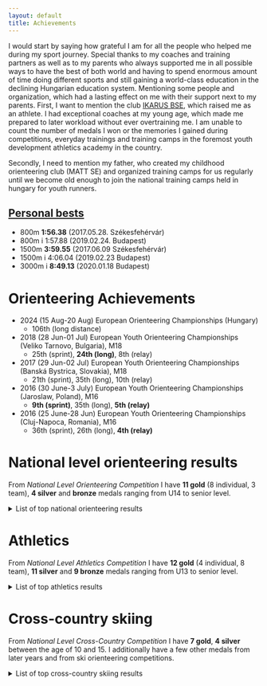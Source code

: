 ```yaml
---
layout: default
title: Achievements
---
```

 
I would start by saying how grateful I am for all the people who helped me during my sport journey. Special thanks to my coaches and training partners as well as to my parents who always supported me in all possible ways to have the best of both world and having to spend enormous amount of time doing different sports and still gaining a world-class education in the declining Hungarian education system. Mentioning some people and organization, which had a lasting effect on me with their support next to my parents. First, I want to mention the club [IKARUS BSE](https://www.ikarusatletika.hu/), which raised me as an athlete. I had exceptional coaches at my young age, which made me prepared to later workload without ever overtraining me. I am unable to count the number of medals I won or the memories I gained during competitions, everyday trainings and training camps in the foremost youth development athletics academy in the country.

Secondly, I need to mention my father, who created my childhood orienteering club (MATT SE) and organized training camps for us regularly until we become old enough to join the national training camps held in hungary for youth runners.

## [Personal bests](https://worldathletics.org/athletes/hungary/csongor-horvath-14568646)
- 800m **1:56.38** (2017.05.28. Székesfehérvár)
- 800m i 1:57.88 (2019.02.24. Budapest) 
- 1500m **3:59.55** (2017.06.09 Székesfehérvár)
- 1500m i 4:06.04 (2019.02.23 Budapest)
- 3000m i **8:49.13** (2020.01.18 Budapest)

# Orienteering Achievements

- 2024 (15 Aug-20 Aug) European Orienteering Championships (Hungary)
    - 106th (long distance)
- 2018 (28 Jun-01 Jul) European Youth Orienteering Championships (Veliko Tarnovo, Bulgaria), M18 
    - 25th (sprint), **24th (long)**, 8th (relay)
- 2017 (29 Jun-02 Jul) European Youth Orienteering Championships (Banská Bystrica, Slovakia), M18
    - 21th (sprint), 35th (long), 10th (relay)
- 2016 (30 June-3 July) European Youth Orienteering Championships (Jaroslaw, Poland), M16
    - **9th (sprint)**, 35th (long), **5th (relay)**
- 2016 (25 June-28 Jun) European Youth Orienteering Championships (Cluj-Napoca, Romania), M16
    - 36th (sprint), 26th (long), **4th (relay)**

# National level orienteering results

From *National Level Orienteering Competition* I have **11 gold** (8 individual, 3 team), **4 silver** and **bronze** medals ranging from U14 to senior level.

<details class="collapsible">
  <summary>List of top national orienteering results</summary>

<table>
  <tr>
    <th>Year</th>
    <th>Event(s)</th>
    <th>Category</th>
    <th>Sprint</th>
    <th>Long</th>
    <th>Middle</th>
    <th>Relay</th>
    <th>Other</th>
  </tr>
  <tr>
    <td>2013</td>
    <td>National Student Championship, FIII</td>
    <td>FIII</td>
    <td>2nd</td>
    <td>1st</td>
    <td>-</td>
    <td>3rd</td>
    <td>-</td>
  </tr>
  <tr>
    <td>2013</td>
    <td>National Champs, F14</td>
    <td>F14</td>
    <td>3rd</td>
    <td>4th</td>
    <td>7th</td>
    <td>-</td>
    <td>1st in my leg in all team champs</td>
  </tr>
  <tr>
    <td>2014</td>
    <td>National Student Championship, FIV</td>
    <td>FIV</td>
    <td>1st</td>
    <td>1st</td>
    <td>-</td>
    <td>1st</td>
    <td>-</td>
  </tr>
  <tr>
    <td>2014</td>
    <td>National Champs, F14</td>
    <td>F14</td>
    <td>-</td>
    <td>1st</td>
    <td>-</td>
    <td>-</td>
    <td>-</td>
  </tr>
  <tr>
    <td>2015</td>
    <td>National Champs, F16</td>
    <td>F16</td>
    <td>-</td>
    <td>2nd</td>
    <td>11th</td>
    <td>-</td>
    <td>-</td>
  </tr>
  <tr>
    <td>2016</td>
    <td>National Student Championship, FV</td>
    <td>FV</td>
    <td>-</td>
    <td>1st</td>
    <td>-</td>
    <td>-</td>
    <td>-</td>
  </tr>
  <tr>
    <td>2016</td>
    <td>National Champs, F16</td>
    <td>F16</td>
    <td>1st</td>
    <td>7th</td>
    <td>1st</td>
    <td>-</td>
    <td>1st (night F18)</td>
  </tr>
  <tr>
    <td>2017</td>
    <td>National Champs, F18</td>
    <td>F18</td>
    <td>-</td>
    <td>-</td>
    <td>-</td>
    <td>-</td>
    <td>3rd (ultra long)</td>
  </tr>
  <tr>
    <td>2018</td>
    <td>National Champs, F18</td>
    <td>F18</td>
    <td>5th</td>
    <td>3rd</td>
    <td>2nd</td>
    <td>-</td>
    <td>-</td>
  </tr>
  <tr>
    <td>2019</td>
    <td>National Champs, F20</td>
    <td>F20</td>
    <td>-</td>
    <td>6th</td>
    <td>3rd</td>
    <td>1st</td>
    <td>1st (control collecting), 3rd (night)</td>
  </tr>
  <tr>
    <td>2020</td>
    <td>University Champs (ELTE)</td>
    <td>-</td>
    <td>-</td>
    <td>7th</td>
    <td>-</td>
    <td>2nd (team)</td>
    <td>-</td>
  </tr>
  <tr>
    <td>2020</td>
    <td>National Champs, F20</td>
    <td>F20</td>
    <td>-</td>
    <td>3rd</td>
    <td>5th</td>
    <td>-</td>
    <td>3rd (night), 3rd (team champs)</td>
  </tr>
  <tr>
    <td>2021</td>
    <td>National Champs, F21</td>
    <td>F21</td>
    <td>7th</td>
    <td>9th</td>
    <td>12th</td>
    <td>5th (sprint)</td>
    <td>4th (control collecting)</td>
  </tr>
  <tr>
    <td>2022</td>
    <td>National Champs, F21</td>
    <td>F21</td>
    <td>-</td>
    <td>-</td>
    <td>10th</td>
    <td>-</td>
    <td>-</td>
  </tr>
  <tr>
    <td>2023</td>
    <td>National Champs, F21</td>
    <td>F21</td>
    <td>-</td>
    <td>8th</td>
    <td>7th</td>
    <td>4th</td>
    <td>-</td>
  </tr>
</table>

This is not a full list of national level results and errors and typos may occur.

Until the season of 2018 I was running for the since not existing orienteering club of MATT SE, since than in Hungary I am competing for TIPO TKE. 
</details>


# Athletics

From *National Level Athletics Competition* I have **12 gold** (4 individual, 8 team), **11 silver** and **9 bronze** medals ranging from U13 to senior level.

<details class="collapsible">
  <summary>List of top athletics results</summary>

<table>
  <tr>
    <th>Year</th>
    <th>Competition</th>
    <th>Age Group</th>
    <th>Discipline</th>
    <th>Place</th>
  </tr>
  <tr>
    <td>2013</td>
    <td>Hungarian Indoor Athletics Championships</td>
    <td>U14</td>
    <td>1000m</td>
    <td>1st place</td>
  </tr>
  <tr>
    <td>2013</td>
    <td>Hungarian Relays Championships, Budapest</td>
    <td>U14</td>
    <td>4x100m</td>
    <td>1st place</td>
  </tr>
  <tr>
    <td>2013</td>
    <td>Hungarian Relays Championships, Budapest</td>
    <td>U14</td>
    <td>4x600m</td>
    <td>1st place</td>
  </tr>
  <tr>
    <td>2013</td>
    <td>Hungarian Cross Country Championships</td>
    <td>U13</td>
    <td>-</td>
    <td>2nd place</td>
  </tr>
  <tr>
    <td>2013</td>
    <td>Hungarian U14 Championships</td>
    <td>U14</td>
    <td>600m</td>
    <td>1st place</td>
  </tr>
  <tr>
    <td>2013</td>
    <td>Hungarian U14 Championships</td>
    <td>U14</td>
    <td>2000m</td>
    <td>2nd place</td>
  </tr>
  <tr>
    <td>2014</td>
    <td>Hungarian Indoor Youth and Junior Athletics Championships</td>
    <td>U16</td>
    <td>1500m</td>
    <td>3rd place</td>
  </tr>
  <tr>
    <td>2014</td>
    <td>Hungarian Indoor Youth and Junior Athletics Championships</td>
    <td>U16</td>
    <td>800m</td>
    <td>3rd place</td>
  </tr>
  <tr>
    <td>2014</td>
    <td>Hungarian Relays Championships</td>
    <td>U16</td>
    <td>4x800m</td>
    <td>2nd place</td>
  </tr>
  <tr>
    <td>2015</td>
    <td>Hungarian Indoor Championships</td>
    <td>U16</td>
    <td>1500m</td>
    <td>1st place</td>
  </tr>
  <tr>
    <td>2015</td>
    <td>Hungarian Indoor Championships</td>
    <td>U16</td>
    <td>800m</td>
    <td>2nd place</td>
  </tr>
  <tr>
    <td>2015</td>
    <td>Hungarian Cross Country Championships</td>
    <td>U16</td>
    <td>-</td>
    <td>4th place</td>
  </tr>
  <tr>
    <td>2015</td>
    <td>Hungarian Track and Field Championships</td>
    <td>U16</td>
    <td>1500m</td>
    <td>2nd place</td>
  </tr>
  <tr>
    <td>2015</td>
    <td>Hungarian Track and Field Championships</td>
    <td>U16</td>
    <td>800m</td>
    <td>2nd place</td>
  </tr>
  <tr>
    <td>2015</td>
    <td>Hungarian Youth Team Championships</td>
    <td>U16</td>
    <td>boys</td>
    <td>1st place</td>
  </tr>
  <tr>
    <td>2015</td>
    <td>CZE-CRO-HUN-SLO-SVK International U16 Match</td>
    <td>U16</td>
    <td>1000m</td>
    <td>2nd place</td>
  </tr>
  <tr>
    <td>2016</td>
    <td>Hungarian Indoor Athletics Championships</td>
    <td>U18</td>
    <td>1500m</td>
    <td>2nd place</td>
  </tr>
  <tr>
    <td>2016</td>
    <td>Hungarian Indoor Athletics Championships</td>
    <td>U18</td>
    <td>800m</td>
    <td>1st place</td>
  </tr>
  <tr>
    <td>2016</td>
    <td>Hungarian Cross Country Championships</td>
    <td>U18</td>
    <td>Team</td>
    <td>1st place</td>
  </tr>
  <tr>
    <td>2016</td>
    <td>Hungarian Relay Championships</td>
    <td>U18</td>
    <td>4x1500m</td>
    <td>1st place</td>
  </tr>
  <tr>
    <td>2016</td>
    <td>National School Olympics</td>
    <td>U18</td>
    <td>1500m</td>
    <td>3rd place</td>
  </tr>
  <tr>
    <td>2016</td>
    <td>National School Cross Country Championships</td>
    <td>U18</td>
    <td>Team</td>
    <td>1st place</td>
  </tr>
  <tr>
    <td>2016</td>
    <td>ISF Cross-Country World Schools Championships</td>
    <td>U18</td>
    <td>Team</td>
    <td>18th place</td>
  </tr>
  <tr>
    <td>2016</td>
    <td>ISF Cross-Country World Schools Championships</td>
    <td>U18</td>
    <td>Individual</td>
    <td>43rd place</td>
  </tr>
  <tr>
    <td>2017</td>
    <td>National School Olympics</td>
    <td>U18</td>
    <td>1500m</td>
    <td>3rd place</td>
  </tr>
  <tr>
    <td>2017</td>
    <td>National School Cross Country Championships</td>
    <td>U18</td>
    <td>Team</td>
    <td>2nd place</td>
  </tr>
  <tr>
    <td>2017</td>
    <td>Hungarian Championships</td>
    <td>U18</td>
    <td>1500m</td>
    <td>10th place</td>
  </tr>
  <tr>
    <td>2017</td>
    <td>HUN-CZE-SLO-SVK U18 Match</td>
    <td>U18</td>
    <td>1500m</td>
    <td>4th place</td>
  </tr>
  <tr>
    <td>2017</td>
    <td>Hungarian U18 Championships</td>
    <td>U18</td>
    <td>1500m</td>
    <td>3rd place</td>
  </tr>
  <tr>
    <td>2017</td>
    <td>Hungarian Road Running Relay Championships</td>
    <td>U18</td>
    <td>4x2500m</td>
    <td>1st place</td>
  </tr>
  <tr>
    <td>2017</td>
    <td>Hungarian Cross Country Championships</td>
    <td>U18</td>
    <td>Team</td>
    <td>2nd place</td>
  </tr>
  <tr>
    <td>2017</td>
    <td>Hungarian Relay Championships</td>
    <td>U18</td>
    <td>4x1500m</td>
    <td>2nd place</td>
  </tr>
  <tr>
    <td>2018</td>
    <td>Hungarian U20 Championships</td>
    <td>U20</td>
    <td>1500m</td>
    <td>4th place</td>
  </tr>
  <tr>
    <td>2018</td>
    <td>CZE-HUN-POL-SLO-SVK U20 Match</td>
    <td>U20</td>
    <td>1500m</td>
    <td>5th place</td>
  </tr>
<tr>
  <td>2018</td>
  <td>Hungarian U20 League Final</td>
  <td>U20</td>
  <td>1500m</td>
  <td>2nd place</td>
</tr>
<tr>
  <td>2019</td>
  <td>Hungarian U20 Indoor Championships</td>
  <td>U20</td>
  <td>1500m</td>
  <td>4th place</td>
</tr>
<tr>
  <td>2019</td>
  <td>Hungarian U20 Indoor Championships</td>
  <td>U20</td>
  <td>800m</td>
  <td>5th place</td>
</tr>
<tr>
  <td>2019</td>
  <td>Hungarian U20 Championships</td>
  <td>U20</td>
  <td>1500m</td>
  <td>4th place</td>
</tr>
<tr>
  <td>2019</td>
  <td>Hungarian U20 Championships</td>
  <td>U20</td>
  <td>800m</td>
  <td>5th place</td>
</tr>
<tr>
  <td>2022</td>
  <td>Hungarian Relay Championships</td>
  <td>U23</td>
  <td>4x800m</td>
  <td>1st place</td>
</tr>
<tr>
  <td>2022</td>
  <td>Hungarian Cross Country Championships</td>
  <td>Senior</td>
  <td>Team</td>
  <td>1st place</td>
</tr>
</table>

<p>This might not be a full list of my national level results and errors and typos may occur. Until the year 2017 I was running for my childhood club of <a href="https://www.ikarusatletika.hu/" target="_blank">IKARUS BSE</a> under id. Tomhauser István, since then I was competing for <a href="https://ksi.hu" target="_blank">KSI</a> under Kárai Kázmér.</p>
</details>


# Cross-country skiing

From *National Level Cross-Country Competition* I have **7 gold**, **4 silver** between the age of 10 and 15. I additionally have a few other medals from later years and from ski orienteering competitions.

<details class="collapsible">
  <summary>List of top cross-country skiing results</summary>

<table>
    <thead>
        <tr>
            <th>Year</th>
            <th>Event</th>
            <th>Place</th>
        </tr>
    </thead>
    <tbody>
        <tr>
            <td>2010</td>
            <td>National Skiing Championships, Sprint</td>
            <td>1st place</td>
        </tr>
        <tr>
            <td>2010</td>
            <td>National Skiing Championships, Normal Distance</td>
            <td>1st place</td>
        </tr>
        <tr>
            <td>2010</td>
            <td>National Student Skiing Championships</td>
            <td>1st place</td>
        </tr>
        <tr>
            <td>2012</td>
            <td>National Skiing Championships, Sprint</td>
            <td>2nd place</td>
        </tr>
        <tr>
            <td>2012</td>
            <td>National Skiing Championships, Normal Distance</td>
            <td>2nd place</td>
        </tr>
        <tr>
            <td>2013</td>
            <td>National Skiing Championships, Freestyle</td>
            <td>1st place</td>
        </tr>
        <tr>
            <td>2013</td>
            <td>National Skiing Championships, Classic Sprint</td>
            <td>1st place</td>
        </tr>
        <tr>
            <td>2014</td>
            <td>National Skiing Championships, Middle Distance (Freestyle)</td>
            <td>2nd place</td>
        </tr>
        <tr>
            <td>2014</td>
            <td>National Skiing Championships, Freestyle</td>
            <td>1st place</td>
        </tr>
        <tr>
            <td>2014</td>
            <td>National Skiing Championships, Classic Sprint</td>
            <td>1st place</td>
        </tr>
        <tr>
            <td>2015</td>
            <td>National Skiing Championships, Middle Distance (Freestyle)</td>
            <td>2nd place</td>
        </tr>
    </tbody>
</table>


This might not be a full list of my national level results and errors and typos may occur. 
</details>
